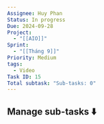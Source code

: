 ```yaml
---
Assignee: Huy Phan
Status: In progress
Due: 2024-09-28
Project:
  - "[[AIO]]"
Sprint:
  - "[[Tháng 9]]"
Priority: Medium
tags:
  - Video
Task ID: 15
Total subtask: "Sub-tasks: 0"
---
```

  

## Manage sub-tasks ⬇️